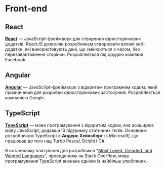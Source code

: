 # Front-end

## React

**[React](https://facebook.github.io/react/)** — JavaScript-фреймворк для створення односторінкових додатків. ReactJS дозволяє розробникам створювати великі веб-додатки, які використовують дані, що змінюються з часом, без перезавантаження сторінки. Розробляється під орудою компанії Facebook.

## Angular

**[Angular](https://angular.io)** — JavaScript-фреймворк з відкритим програмним кодом, який призначений для розробки односторінкових застосунків. Розробляється компанією Google.

## TypeScript

**[TypeScript](http://www.typescriptlang.org)** — мова програмування з відкритим кодом, яка розширює мову JavaScript, додавши їй підтримку статичних типів. Основним розробником TypeScript є **Андерс Хейлсберг** (з Microsoft), що працював до того над Turbo Pascal, Delphi і C#.

В останньому опитуванні для розробників "[Most Loved, Dreaded, and Wanted Languages](https://insights.stackoverflow.com/survey/2017#technology-most-loved-dreaded-and-wanted-languages)", проведеному на Stack Overflow, мова програмування TypeScript визнана однією із найбільш улюблених.